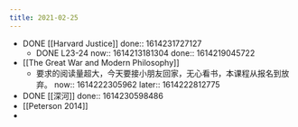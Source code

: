 ```yaml
---
title: 2021-02-25
---
```


- DONE [[Harvard Justice]]
  done:: 1614231727127
    - DONE L23-24
      now:: 1614213181304
      done:: 1614219045722
- [[The Great War and Modern Philosophy]]
    - 要求的阅读量超大，今天要接小朋友回家，无心看书，本课程从报名到放弃。
      now:: 1614222305962
      later:: 1614222812775
- DONE [[深河]]
  done:: 1614230598486
- [[Peterson 2014]]
-